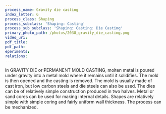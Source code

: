 ```yaml
---
process_name: Gravity die casting
index_letter: G
process_class: Shaping
process_subclass: 'Shaping: Casting'
process_sub_subclass: 'Shaping: Casting: Die Casting'
primary_photo_path: /photos/2038_gravity_die_casting.png
video_uri:
pdf_title:
pdf_path:
eperiments:
relations:
---
```


In GRAVITY DIE or PERMANENT MOLD CASTING, molten metal is poured under gravity into a metal mold where it remains until it solidifies. The mold is then opened and the casting is removed. The mold is usually made of cast iron, but low carbon steels and die steels can also be used. The dies can be of relatively simple construction produced in two halves. Metal or sand cores can be used for making internal details. Shapes are relatively simple with simple coring and fairly uniform wall thickness. The process can be mechanized.